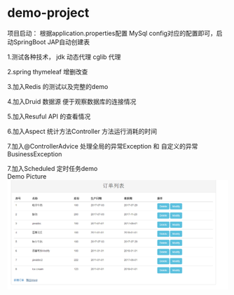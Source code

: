 # demo-project

项目启动：
	根据application.properties配置 MySql config对应的配置即可，启动SpringBoot JAP自动创建表     

1.测试各种技术， jdk 动态代理 cglib 代理         

2.spring thymeleaf 增删改查         

3.加入Redis 的测试以及完整的demo  
   
4.加入Druid 数据源 便于观察数据库的连接情况      

5.加入Resuful API 的查看情况           

6.加入Aspect 统计方法Controller 方法运行消耗的时间         

7.加入@ControllerAdvice 处理全局的异常Exception 和  自定义的异常BusinessException       

7.加入Scheduled 定时任务demo         
Demo Picture
![image](https://github.com/ninuxGithub/demo-project/blob/master/demo.png)


